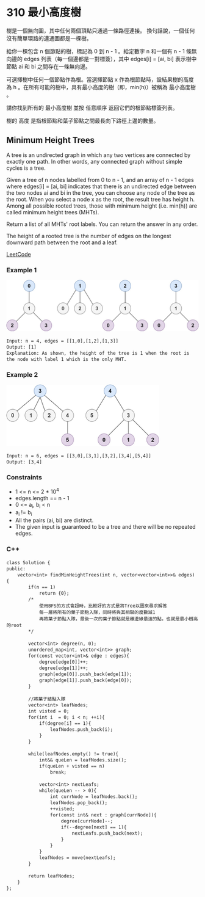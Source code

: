 # 310 最小高度樹

樹是一個無向圖，其中任何兩個頂點只通過一條路徑連接。 換句話說，一個任何沒有簡單環路的連通圖都是一棵樹。

給你一棵包含 n 個節點的樹，標記為 0 到 n - 1 。給定數字 n 和一個有 n - 1 條無向邊的 edges 列表（每一個邊都是一對標簽），其中 edges[i] = [ai, bi] 表示樹中節點 ai 和 bi 之間存在一條無向邊。

可選擇樹中任何一個節點作為根。當選擇節點 x 作為根節點時，設結果樹的高度為 h 。在所有可能的樹中，具有最小高度的樹（即，min(h)）被稱為 最小高度樹 。

請你找到所有的 最小高度樹 並按 任意順序 返回它們的根節點標簽列表。

樹的 高度 是指根節點和葉子節點之間最長向下路徑上邊的數量。

## Minimum Height Trees

A tree is an undirected graph in which any two vertices are connected by exactly one path. In other words, any connected graph without simple cycles is a tree.

Given a tree of n nodes labelled from 0 to n - 1, and an array of n - 1 edges where edges[i] = [ai, bi] indicates that there is an undirected edge between the two nodes ai and bi in the tree, you can choose any node of the tree as the root. When you select a node x as the root, the result tree has height h. Among all possible rooted trees, those with minimum height (i.e. min(h))  are called minimum height trees (MHTs).

Return a list of all MHTs' root labels. You can return the answer in any order.

The height of a rooted tree is the number of edges on the longest downward path between the root and a leaf.
 
[LeetCode](https://leetcode.cn/problems/minimum-height-trees/)

### Example 1

<img src="img/310_1.jpg" width = "550"/>

```
Input: n = 4, edges = [[1,0],[1,2],[1,3]]
Output: [1]
Explanation: As shown, the height of the tree is 1 when the root is the node with label 1 which is the only MHT.
```

### Example 2

<img src="img/310_2.jpg" width = "400"/>

```
Input: n = 6, edges = [[3,0],[3,1],[3,2],[3,4],[5,4]]
Output: [3,4]
```

### Constraints

* 1 <= n <= 2 * 10<sup>4</sup>
* edges.length == n - 1
* 0 <= a<sub>i</sub>, b<sub>i</sub> < n
* a<sub>i</sub> != b<sub>i</sub>
* All the pairs (ai, bi) are distinct.
* The given input is guaranteed to be a tree and there will be no repeated edges.

### C++ 

```
class Solution {
public:
    vector<int> findMinHeightTrees(int n, vector<vector<int>>& edges) {
        if(n == 1)
            return {0};
        /*
            使用BFS的方式會超時，比較好的方式是將Tree以圖來尋求解答
            每一層將所有的葉子節點入隊，同時將與其相聯的度數減1
            再將葉子節點入隊，最後一次的葉子節點就是離邊緣最遠的點，也就是最小樹高的root
        */

        vector<int> degree(n, 0);
        unordered_map<int, vector<int>> graph;
        for(const vector<int>& edge : edges){
            degree[edge[0]]++;
            degree[edge[1]]++;
            graph[edge[0]].push_back(edge[1]);
            graph[edge[1]].push_back(edge[0]);
        }
        
        //將葉子結點入隊
        vector<int> leafNodes;
        int visted = 0;
        for(int i  = 0; i < n; ++i){
            if(degree[i] == 1){
                leafNodes.push_back(i);
            }
        }

        while(leafNodes.empty() != true){
            int&& queLen = leafNodes.size();
            if(queLen + visted == n)
                break;
            
            vector<int> nextLeafs;
            while(queLen -- > 0){
                int currNode = leafNodes.back();
                leafNodes.pop_back();
                ++visted;
                for(const int& next : graph[currNode]){
                    degree[currNode]--;
                    if(--degree[next] == 1){
                        nextLeafs.push_back(next);
                    }
                }
            }
            leafNodes = move(nextLeafs);
        }

        return leafNodes;
    }
};
```
